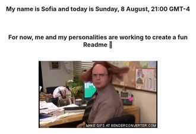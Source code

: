 


<div align="center">
<h3 >My name is Sofia and today is Sunday, 8 August, 21:00 GMT-4</h3><br>
<h3 >For now, me and my personalities are working to create a fun Readme 👋
</h3><br>
<img src='img/dwight.gif' alt='working...'/>
</div>
